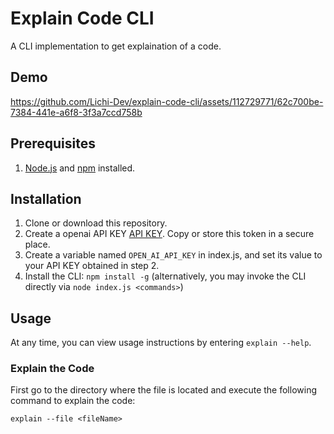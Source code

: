 # Explain Code CLI

A CLI implementation to get explaination of a code.

## Demo
https://github.com/Lichi-Dev/explain-code-cli/assets/112729771/62c700be-7384-441e-a6f8-3f3a7ccd758b

## Prerequisites

1. [Node.js](https://nodejs.org) and [npm](https://npmjs.com) installed.

## Installation

1. Clone or download this repository.
2. Create a openai API KEY [API KEY](https://platform.openai.com/api-keys). Copy or store this token in a secure place.
3. Create a variable named `OPEN_AI_API_KEY` in index.js, and set its value to your API KEY obtained in step 2.
4. Install the CLI: `npm install -g` (alternatively, you may invoke the CLI directly via `node index.js <commands>`)

## Usage

At any time, you can view usage instructions by entering `explain --help`.

### Explain the Code

First go to the directory where the file is located and execute the following command to explain the code:

`explain --file <fileName>`




